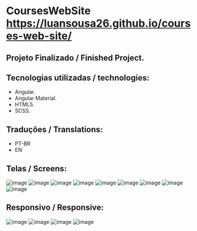 # CoursesWebSite  https://luansousa26.github.io/courses-web-site/

## Projeto Finalizado / Finished Project.

## Tecnologias utilizadas / technologies:
  * Angular.
  * Angular Material.
  * HTML5.
  * SCSS.
  
  ## Traduções / Translations:
   * PT-BR
   * EN
  
## Telas / Screens:
![image](https://user-images.githubusercontent.com/33549496/47609915-d4de1b80-da1e-11e8-8126-b70ee47195af.png)
![image](https://user-images.githubusercontent.com/33549496/44945578-d09cd580-adc2-11e8-974a-f8ea7ef5361b.png)
![image](https://user-images.githubusercontent.com/33549496/44822022-f06ba800-abce-11e8-8a7c-f66863cc7836.png)
![image](https://user-images.githubusercontent.com/33549496/44822044-1bee9280-abcf-11e8-86c3-3b77a6d951ee.png)
![image](https://user-images.githubusercontent.com/33549496/44822100-7ee02980-abcf-11e8-9232-64313e1c4085.png)
![image](https://user-images.githubusercontent.com/33549496/43109227-16695d0c-8ebc-11e8-8d15-4dd6048211e6.png)
![image](https://user-images.githubusercontent.com/33549496/43093830-9425ad70-8e87-11e8-914c-6d5d526a1b4f.png)
![image](https://user-images.githubusercontent.com/33549496/43093899-d108bde0-8e87-11e8-8b5f-365d7fdfb798.png)
![image](https://user-images.githubusercontent.com/33549496/44823274-e5684600-abd5-11e8-9edf-31e3e96ba225.png)


## Responsivo / Responsive:
![image](https://user-images.githubusercontent.com/33549496/43109284-66696a4a-8ebc-11e8-99f9-8c2a63e1b0be.png)
![image](https://user-images.githubusercontent.com/33549496/43109332-ac63e8b8-8ebc-11e8-82f1-1ad482e66bdf.png)
![image](https://user-images.githubusercontent.com/33549496/43109374-e7a55272-8ebc-11e8-85ba-d95310185755.png)
![image](https://user-images.githubusercontent.com/33549496/43109403-10b4c274-8ebd-11e8-9825-c8ff03284061.png)
